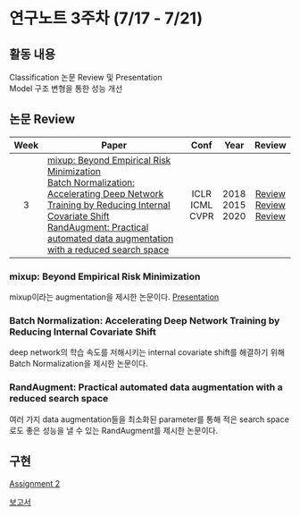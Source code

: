 # 연구노트 3주차 (7/17 - 7/21)
## 활동 내용
Classification 논문 Review 및 Presentation  
Model 구조 변형을 통한 성능 개선

## 논문 Review
| Week   | Paper                                               | Conf | Year   | Review   |
| :----: | ------------------------------------------------------- | :----: | :------------: | :------: |
| 3    | [mixup: Beyond Empirical Risk Minimization](https://arxiv.org/pdf/1710.09412.pdf)<br>[Batch Normalization: Accelerating Deep Network Training by Reducing Internal Covariate Shift](https://arxiv.org/pdf/1502.03167.pdf)<br>[RandAugment: Practical automated data augmentation with a reduced search space](https://arxiv.org/pdf/1909.13719.pdf) | ICLR<br>ICML<br>CVPR  | 2018<br>2015<br>2020 | [Review](https://github.com/Chihiro0623/2023summer-selfstudy1/blob/main/week1/Reviews/ImageNet%20Classification%20with%20Deep%20Convolutional%20Neural%20Networks.pdf)<br>[Review](https://github.com/Chihiro0623/2023summer-selfstudy1/blob/main/week3/Reviews/Batch%20Normalization%20Accelerating%20Deep%20Network%20Training%20by%20Reducing%20Internal%20Covariate%20Shift.pdf)<br>[Review](https://github.com/Chihiro0623/2023summer-selfstudy1/blob/main/week3/Reviews/RandAugment%20Practical%20automated%20data%20augmentation%20with%20a%20reduced%20search%20space.pdf  ) |



### mixup: Beyond Empirical Risk Minimization  
mixup이라는 augmentation을 제시한 논문이다. [Presentation](https://github.com/Chihiro0623/2023summer-selfstudy1/blob/main/week3/Reviews/mixup_%20BEYOND%20EMPIRICAL%20RISK%20MINIMIZATION.pptx)

### Batch Normalization: Accelerating Deep Network Training by Reducing Internal Covariate Shift  
deep network의 학습 속도를 저해시키는 internal covariate shift를 해결하기 위해 Batch Normalization을 제시한 논문이다.

### RandAugment: Practical automated data augmentation with a reduced search space
여러 가지 data augmentation들을 최소화된 parameter를 통해 적은 search space로도 좋은 성능을 낼 수 있는 RandAugment를 제시한 논문이다.




## 구현
[Assignment 2](https://github.com/Chihiro0623/2023summer-selfstudy1/blob/main/week3/Project/week2.pdf)  


[보고서](https://github.com/Chihiro0623/2023summer-selfstudy1/blob/main/week3/Project/Assignment2.pdf)  
